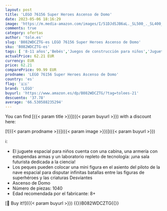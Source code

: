 ```yaml
---
layout: post
title: 'LEGO 76156 Super Heroes Ascenso de Domo'
date: 2023-05-06 18:16:29
image: 'https://m.media-amazon.com/images/I/51DJdSJB6aL._SL500_._SL400_.jpg'
comments: true
category: ofertas
author: 'tole.es'
slug: 'B082WDCZTG-es LEGO 76156 Super Heroes Ascenso de Domo'
sku: 'B082WDCZTG-es'
tags: [ '8-11 años','Bebés','Juegos de construcción para niños','Juguetes','Juguetes y juegos','Outlet de Juguetes y Juegos','Self Service','Sets de construcción','Special Features Stores','lego','partition_000','partition_062','🇪🇸', ]
actualPrice: 62.21 EUR
currency: EUR
price: 62.21
comparePrice: 99.99 EUR
prodname: 'LEGO 76156 Super Heroes Ascenso de Domo'
country: 'es'
flag: '🇪🇸'
brand: 'LEGO'
buyurl: 'https://www.amazon.es/dp/B082WDCZTG/?tag=tolees-21'
descuento: '37.78'
average: '66.530588235294'
---
```


You can find [{{< param title >}}]({{< param buyurl >}}) with a discount here:

[![{{< param prodname >}}]({{< param image >}})]({{< param buyurl >}})

ℹ️:

- El juguete espacial para niños cuenta con una cabina, una armería con estupendas armas y un laboratorio repleto de tecnología: ¡una sala futurista dedicada a la ciencia!
- Los peques pueden colocar una mini figura en el asiento del piloto de la nave espacial para disputar infinitas batallas entre las figuras de superhéroes y las criaturas Desviantes
- Ascenso de Domo
- Número de piezas: 1040
- Edad recomendada por el fabricante: 8+

[🛒 Buy it!!]({{< param buyurl >}})
{{<world>}}B082WDCZTG{{</world>}}
